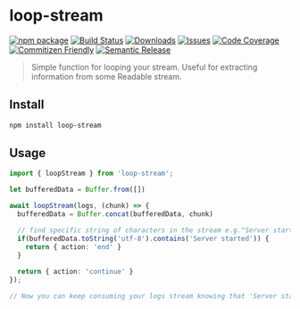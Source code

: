 # loop-stream

[![npm package][npm-img]][npm-url]
[![Build Status][build-img]][build-url]
[![Downloads][downloads-img]][downloads-url]
[![Issues][issues-img]][issues-url]
[![Code Coverage][codecov-img]][codecov-url]
[![Commitizen Friendly][commitizen-img]][commitizen-url]
[![Semantic Release][semantic-release-img]][semantic-release-url]

> Simple function for looping your stream. Useful for extracting information from some Readable stream.

## Install

```bash
npm install loop-stream
```

## Usage

```ts
import { loopStream } from 'loop-stream';

let bufferedData = Buffer.from([])

await loopStream(logs, (chunk) => {
  bufferedData = Buffer.concat(bufferedData, chunk)

  // find specific string of characters in the stream e.g."Server started" in log stream 
  if(bufferedData.toString('utf-8').contains('Server started')) {
    return { action: 'end' }
  }
  
  return { action: 'continue' }
});

// Now you can keep consuming your logs stream knowing that 'Server started' appeared!
```
[build-img]:https://github.com/pietrzakacper/loop-stream/actions/workflows/release.yml/badge.svg
[build-url]:https://github.com/pietrzakacper/loop-stream/actions/workflows/release.yml
[downloads-img]:https://img.shields.io/npm/dt/loop-stream
[downloads-url]:https://www.npmtrends.com/loop-stream
[npm-img]:https://img.shields.io/npm/v/loop-stream
[npm-url]:https://www.npmjs.com/package/loop-stream
[issues-img]:https://img.shields.io/github/issues/pietrzakacper/loop-stream
[issues-url]:https://github.com/pietrzakacper/loop-stream/issues
[codecov-img]:https://codecov.io/gh/pietrzakacper/loop-stream/branch/main/graph/badge.svg
[codecov-url]:https://codecov.io/gh/pietrzakacper/loop-stream
[semantic-release-img]:https://img.shields.io/badge/%20%20%F0%9F%93%A6%F0%9F%9A%80-semantic--release-e10079.svg
[semantic-release-url]:https://github.com/semantic-release/semantic-release
[commitizen-img]:https://img.shields.io/badge/commitizen-friendly-brightgreen.svg
[commitizen-url]:http://commitizen.github.io/cz-cli/
